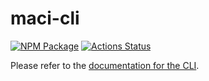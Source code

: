 # maci-cli

[![NPM Package][cli-npm-badge]][cli-npm-link]
[![Actions Status][cli-actions-badge]][cli-actions-link]

Please refer to the [documentation for the
CLI](http://privacy-scaling-explorations.github.io/maci/cli.html).


[cli-npm-badge]: https://img.shields.io/npm/v/maci-cli.svg
[cli-actions-badge]: https://github.com/privacy-scaling-explorations/maci/actions/workflows/e2e.yml/badge.svg
[cli-npm-link]: https://www.npmjs.com/package/maci-cli
[cli-actions-link]: https://github.com/privacy-scaling-explorations/maci/actions?query=workflow%3ACI
